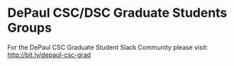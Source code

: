 # DePaul CSC/DSC Graduate Students Groups

For the DePaul CSC Graduate Student Slack Community please visit: http://bit.ly/depaul-csc-grad
